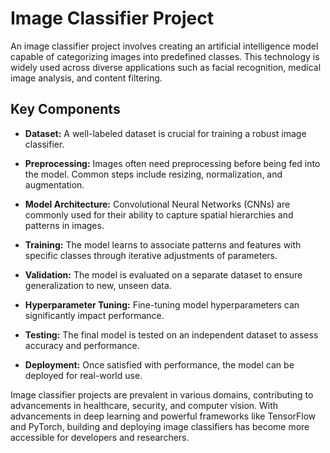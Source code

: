 # Image Classifier Project

An image classifier project involves creating an artificial intelligence model capable of categorizing images into predefined classes. This technology is widely used across diverse applications such as facial recognition, medical image analysis, and content filtering. 

## Key Components

- **Dataset:** A well-labeled dataset is crucial for training a robust image classifier.
  
- **Preprocessing:** Images often need preprocessing before being fed into the model. Common steps include resizing, normalization, and augmentation.

- **Model Architecture:** Convolutional Neural Networks (CNNs) are commonly used for their ability to capture spatial hierarchies and patterns in images.

- **Training:** The model learns to associate patterns and features with specific classes through iterative adjustments of parameters.

- **Validation:** The model is evaluated on a separate dataset to ensure generalization to new, unseen data.

- **Hyperparameter Tuning:** Fine-tuning model hyperparameters can significantly impact performance.

- **Testing:** The final model is tested on an independent dataset to assess accuracy and performance.

- **Deployment:** Once satisfied with performance, the model can be deployed for real-world use.

Image classifier projects are prevalent in various domains, contributing to advancements in healthcare, security, and computer vision. With advancements in deep learning and powerful frameworks like TensorFlow and PyTorch, building and deploying image classifiers has become more accessible for developers and researchers.
